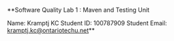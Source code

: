 **Software Quality Lab 1 : Maven and Testing Unit

Name: Kramptj KC 
Student ID: 100787909
Student Email: kramptj.kc@ontariotechu.net**
